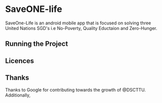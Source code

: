 # SaveONE-life
SaveOne-Life is an android mobile app that is focused on solving three United Nations SGD's i.e No-Poverty, Quality Eductaion and Zero-Hunger. 

## Running the Project

## Licences

## Thanks
Thanks to Google for contributing towards the growth of @DSCTTU. Additionally, 
